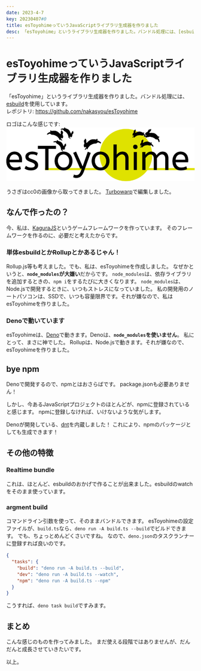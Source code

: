 ```yaml
---
date: 2023-4-7
key: 20230407#0
title: esToyohimeっていうJavaScriptライブラリ生成器を作りました
desc: 「esToyohime」というライブラリ生成器を作りました。バンドル処理には、[esbuild](https://esbuild.github.io)を使用しています。レポジトリ: https://github.com/nakasyou/esToyohime
---
```

# esToyohimeっていうJavaScriptライブラリ生成器を作りました

「esToyohime」というライブラリ生成器を作りました。バンドル処理には、[esbuild](https://esbuild.github.io)を使用しています。  
レポジトリ: https://github.com/nakasyou/esToyohime

ロゴはこんな感じです:  
![esToyohime logo](https://raw.githubusercontent.com/nakasyou/esToyohime/main/assets/estoyohime.svg)

うさぎはcc0の画像から取ってきました。
[Turbowarp](https://turbowarp.org)で編集しました。
## なんで作ったの？
今、私は、[KaguraJS](https://github.com/nakasyou/KaguraJS)というゲームフレームワークを作っています。
そのフレームワークを作るのに、必要だと考えたからです。
### 単体esbuildとかRollupとかあるじゃん！
Rollup.js等も考えました。でも、私は、esToyohimeを作成しました。
なぜかというと、**`node_modules`が大嫌い**だからです。
`node_modules`は、依存ライブラリを追加するときの、`npm i`をするたびに大きくなります。
`node_modules`は、Node.jsで開発するときに、いつもストレスになっていました。
私の開発用のノートパソコンは、SSDで、いつも容量限界です。それが嫌なので、私はesToyohimeを作りました。
### Denoで動いています
esToyohimeは、[Deno](https://deno.land)で動きます。Denoは、**`node_modules`を使いません**。
私にとって、まさに神でした。
Rollupは、Node.jsで動きます。それが嫌なので、esToyohimeを作りました。
## bye npm
Denoで開発するので、npmとはおさらばです。
package.jsonも必要ありません！

しかし、今あるJavaScriptプロジェクトのほとんどが、npmに登録されていると感じます。
npmに登録しなければ、いけないような気がします。

Denoが開発している、[dnt](https://github.com/denoland/dnt)を内蔵しました！
これにより、npmのパッケージとしても生成できます！
## その他の特徴
### Realtime bundle
これは、ほとんど、esbuildのおかげで作ることが出来ました。esbuildのwatchをそのまま使っています。
### argment build
コマンドライン引数を使って、そのままバンドルできます。
esToyohimeの設定ファイルが、`build.ts`なら、`deno run -A build.ts --build`でビルドできます。
でも、ちょっとめんどくさいですね。
なので、`deno.json`のタスクランナーに登録すれば良いのです。
```json
{
  "tasks": {
    "build": "deno run -A build.ts --build",
    "dev": "deno run -A build.ts --watch",
    "npm": "deno run -A build.ts --npm"
  }
}
```
こうすれば、`deno task build`ですみます。
## まとめ
こんな感じのものを作ってみました。
まだ使える段階ではありませんが、だんだんと成長させていきたいです。

以上。
